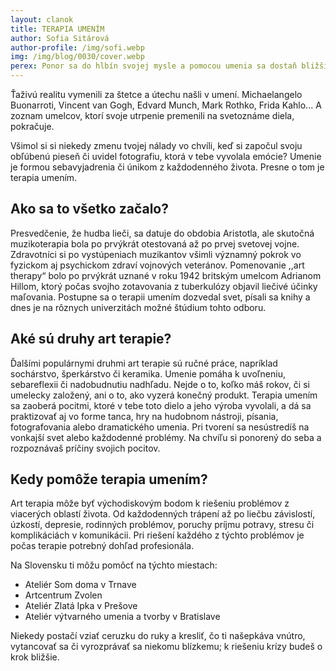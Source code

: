 ```yaml
---
layout: clanok
title: TERAPIA UMENÍM
author: Sofia Sitárová
author-profile: /img/sofi.webp
img: /img/blog/0030/cover.webp
perex: Ponor sa do hlbín svojej mysle a pomocou umenia sa dostaň bližšie k riešeniu problémov.
---
```


Ťaživú realitu vymenili za štetce a útechu našli v umení. Michaelangelo Buonarroti, Vincent van Gogh, Edvard Munch, Mark Rothko, Frida Kahlo... A zoznam umelcov, ktorí svoje utrpenie premenili na svetoznáme diela, pokračuje.

Všimol si si niekedy zmenu tvojej nálady vo chvíli, keď si započul svoju obľúbenú pieseň či uvidel fotografiu, ktorá v tebe vyvolala emócie? Umenie je formou sebavyjadrenia či únikom z každodenného života. Presne o tom je terapia umením.

## Ako sa to všetko začalo?

Presvedčenie, že hudba lieči, sa datuje do obdobia Aristotla, ale skutočná muzikoterapia bola po prvýkrát otestovaná až po prvej svetovej vojne. Zdravotníci si po vystúpeniach muzikantov všimli významný pokrok vo fyzickom aj psychickom zdraví vojnových veteránov. Pomenovanie ,,art therapy“ bolo po prvýkrát uznané v roku 1942 britským umelcom Adrianom Hillom, ktorý počas svojho zotavovania z tuberkulózy objavil liečivé účinky maľovania. Postupne sa o terapii umením dozvedal svet, písali sa knihy a dnes je na rôznych univerzitách možné štúdium tohto odboru.

## Aké sú druhy art terapie?

Ďalšími populárnymi druhmi art terapie sú ručné práce, napríklad sochárstvo, šperkárstvo či keramika. Umenie pomáha k uvoľneniu, sebareflexii či nadobudnutiu nadhľadu. Nejde o to, koľko máš rokov, či si umelecky založený, ani o to, ako vyzerá konečný produkt. Terapia umením sa zaoberá pocitmi, ktoré v tebe toto dielo a jeho výroba vyvolali, a dá sa praktizovať aj vo forme tanca, hry na hudobnom nástroji, písania, fotografovania alebo dramatického umenia. Pri tvorení sa nesústredíš na vonkajší svet alebo každodenné problémy. Na chvíľu si ponorený do seba a rozpoznávaš príčiny svojich pocitov.

## Kedy pomôže terapia umením?

Art terapia môže byť východiskovým bodom k riešeniu problémov z viacerých oblastí života. Od každodenných trápení až po liečbu závislostí, úzkostí, depresie, rodinných problémov, poruchy príjmu potravy, stresu či komplikáciách v komunikácii. Pri riešení každého z týchto problémov je počas terapie potrebný dohľad profesionála.

Na Slovensku ti môžu pomôcť na týchto miestach:
- Ateliér Som doma v Trnave
- Artcentrum Zvolen
- Ateliér Zlatá Ipka v Prešove
- Ateliér výtvarného umenia a tvorby v Bratislave


Niekedy postačí vziať ceruzku do ruky a kresliť, čo ti našepkáva vnútro, vytancovať sa či vyrozprávať sa niekomu blízkemu; k riešeniu krízy budeš o krok bližšie.
